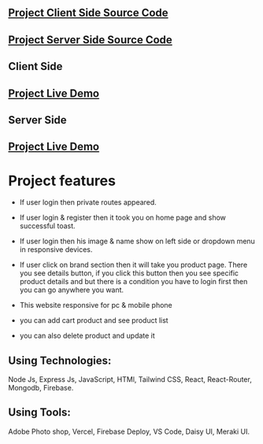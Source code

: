 ## [ Project Client Side Source Code](https://github.com/programming-hero-web-course-4/b8a10-brandshop-client-side-Mostofa2002)

## [ Project Server Side Source Code](https://github.com/programming-hero-web-course-4/b8a10-brandshop-server-side-Mostofa2002)

## Client Side

## [ Project Live Demo](https://brand-product-d7651.firebaseapp.com/?_gl=1*1vbf0t3*_ga*MTgxMDUxODY1Ny4xNjk3ODg1MTA2*_ga_CW55HF8NVT*MTY5NzkwMTYyNS40LjAuMTY5NzkwMTYyNS42MC4wLjA.)

## Server Side

## [ Project Live Demo](server-side-ivory.vercel.app)

# Project features

- If user login then private routes appeared.
- If user login & register then it took you on home page and show successful toast.
- If user login then his image & name show on left side or dropdown menu in responsive devices.
- If user click on brand section then it will take you product page. There you see details button, if you click this button then you see specific product details and but there is a condition you have to login first then you can go anywhere you want.

- This website responsive for pc & mobile phone

- you can add cart product and see product list

- you can also delete product and update it

## Using Technologies:

Node Js, Express Js, JavaScript, HTMl, Tailwind CSS, React, React-Router, Mongodb, Firebase.

## Using Tools:

Adobe Photo shop, Vercel, Firebase Deploy, VS Code, Daisy UI, Meraki UI.
